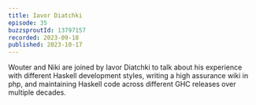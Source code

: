 ```yaml
---
title: Iavor Diatchki
episode: 35
buzzsproutId: 13797157
recorded: 2023-09-18
published: 2023-10-17
---
```


Wouter and Niki are joined by Iavor Diatchki to talk about his experience with different Haskell development styles, writing a high assurance wiki in php, and maintaining Haskell code across different GHC releases over multiple decades.
